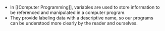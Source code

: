 - In  [[Computer Programming]], variables are used to store information to be referenced and manipulated in a computer program.
- They provide labeling data with a descriptive name, so our programs can be understood more clearly by the reader and ourselves.